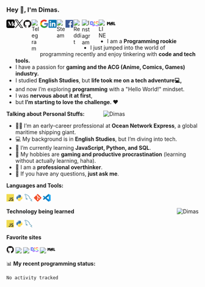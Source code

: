 ### Hey 👋, I'm Dimas.

<a href="https://medium.com/@dimasalif5">
  <img align="left" alt="Medium" width="22px" src="https://raw.githubusercontent.com/simple-icons/simple-icons/master/icons/medium.svg" />
</a>
<a href="https://twitter.com/NeXa_303">
  <img align="left" alt="Twitter" width="22px" src="https://raw.githubusercontent.com/devicons/devicon/master/icons/twitter/twitter-original.svg" />
</a>
<a href="https://github.com/TheNeXa">
  <img align="left" alt="Github" width="22px" src="https://raw.githubusercontent.com/devicons/devicon/master/icons/github/github-original.svg" />
</a>
<a href="https://t.me/NeXa303">
  <img align="left" alt="Telegram" width="22px" src="https://raw.githubusercontent.com/simple-icons/simple-icons/master/icons/telegram.svg" />
</a>
<a href="mailto:dimasalif5@gmail.com">
  <img align="left" alt="Gmail" width="22px" src="https://raw.githubusercontent.com/devicons/devicon/master/icons/google/google-original.svg" />
</a>
<a href="https://www.linkedin.com/in/dimas-alif/">
  <img align="left" alt="LinkedIn" width="22px" src="https://raw.githubusercontent.com/devicons/devicon/master/icons/linkedin/linkedin-original.svg" />
</a>
<a href="https://steamcommunity.com/id/thenexas/">
  <img align="left" alt="Steam" width="22px" src="https://raw.githubusercontent.com/simple-icons/simple-icons/master/icons/steam.svg" />
</a>
<a href="https://www.facebook.com/Dimas.KeNtobi">
  <img align="left" alt="Facebook" width="22px" src="https://raw.githubusercontent.com/devicons/devicon/master/icons/facebook/facebook-original.svg" />
</a>
<a href="https://www.reddit.com/u/TheNeXa">
  <img align="left" alt="Reddit" width="22px" src="https://raw.githubusercontent.com/simple-icons/simple-icons/master/icons/reddit.svg" />
</a>
<a href="https://www.instagram.com/dimski__/">
  <img align="left" alt="Instagram" width="22px" src="https://raw.githubusercontent.com/simple-icons/simple-icons/master/icons/instagram.svg" />
</a>
<a href="https://discord.gg/W2pGkq3MzF">
  <img align="left" alt="Discord" width="22px" src="https://raw.githubusercontent.com/devicons/devicon/master/icons/discordjs/discordjs-original.svg" />
</a>
<a href="https://line.me/R/ti/p/nexa303">
  <img align="left" alt="LINE" width="22px" src="https://raw.githubusercontent.com/simple-icons/simple-icons/master/icons/line.svg" />
</a>
<a href="https://myanimelist.net/profile/TheNeXa">
  <img align="left" alt="MyAnimeList" width="22px" src="https://raw.githubusercontent.com/simple-icons/simple-icons/master/icons/myanimelist.svg" />
</a>

<br />
<br />

- I am a **Programming rookie** 
- I just jumped into the world of programming recently and enjoy tinkering with **code and tech tools.**
- I have a passion for **gaming and the ACG (Anime, Comics, Games) industry.** 
- I studied **English Studies**, but **life took me on a tech adventure💻,**
- and now I’m exploring **programming** with a "Hello World!" mindset.
- I was **nervous about it at first**,
- but **I’m starting to love the challenge. ❤️**

<img align="right" alt="Dimas" width="250px" src="https://via.placeholder.com/250x250.png?text=Dimas+Photo+Here" />

**Talking about Personal Stuffs:**

- 👨‍🏛 I’m an early-career professional at **Ocean Network Express**, a global maritime shipping giant.
- 💻 My background is in **English Studies**, but I’m diving into tech.
- 🌱 I’m currently learning **JavaScript, Python, and SQL**. 
- 🤔 My hobbies are **gaming and productive procrastination** (learning without actually learning, haha).
- 💼 I am a **professional overthinker**.
- 💬 If you have any questions, **just ask me**.




**Languages and Tools:**  

<code><img height="20" src="https://raw.githubusercontent.com/devicons/devicon/master/icons/javascript/javascript-original.svg"></code>
<code><img height="20" src="https://raw.githubusercontent.com/devicons/devicon/master/icons/python/python-original.svg"></code>
<code><img height="20" src="https://raw.githubusercontent.com/devicons/devicon/master/icons/mysql/mysql-original.svg"></code>
<code><img height="20" src="https://raw.githubusercontent.com/devicons/devicon/master/icons/git/git-original.svg"></code>
<code><img height="20" src="https://raw.githubusercontent.com/devicons/devicon/master/icons/vscode/vscode-original.svg"></code>

<img align="right" src="https://github-readme-stats.vercel.app/api?username=TheNeXa&count_private=true&show_icons=true" alt="Dimas" />

**Technology being learned**

<code><img height="20" src="https://raw.githubusercontent.com/devicons/devicon/master/icons/javascript/javascript-original.svg"></code>
<code><img height="20" src="https://raw.githubusercontent.com/devicons/devicon/master/icons/python/python-original.svg"></code>
<code><img height="20" src="https://raw.githubusercontent.com/devicons/devicon/master/icons/mysql/mysql-original.svg"></code>

**Favorite sites**

<code><img height="20" src="https://raw.githubusercontent.com/devicons/devicon/master/icons/github/github-original.svg"></code>
<code><img height="20" src="https://raw.githubusercontent.com/simple-icons/simple-icons/master/icons/reddit.svg"></code>
<code><img height="20" src="https://raw.githubusercontent.com/simple-icons/simple-icons/master/icons/steam.svg"></code>
<code><img height="20" src="https://raw.githubusercontent.com/devicons/devicon/master/icons/discordjs/discordjs-original.svg"></code>
<code><img height="20" src="https://raw.githubusercontent.com/simple-icons/simple-icons/master/icons/instagram.svg"></code>
<code><img height="20" src="https://raw.githubusercontent.com/simple-icons/simple-icons/master/icons/myanimelist.svg"></code>


📊 **My recent programming status:**
<!--START_SECTION:waka-->

```txt
No activity tracked
```

<!--END_SECTION:waka-->
